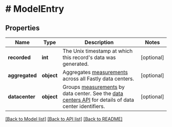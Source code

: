 # # ModelEntry

## Properties

Name | Type | Description | Notes
------------ | ------------- | ------------- | -------------
**recorded** | **int** | The Unix timestamp at which this record&#39;s data was generated. | [optional]
**aggregated** | **object** | Aggregates [measurements](#measurements-data-model) across all Fastly data centers. | [optional]
**datacenter** | **object** | Groups [measurements](#measurements-data-model) by data center. See the [data centers API](/reference/api/utils/datacenter/) for details of data center identifiers. | [optional]

[[Back to Model list]](../../README.md#models) [[Back to API list]](../../README.md#endpoints) [[Back to README]](../../README.md)
